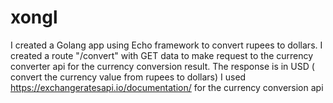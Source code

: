 # xongl
I created a Golang app using Echo framework to convert rupees to dollars.
I created a route "/convert"  with GET data to make request to the currency converter api for the currency conversion result.
The response is in USD ( convert the currency value from rupees to dollars)
I used https://exchangeratesapi.io/documentation/ for the currency conversion api
